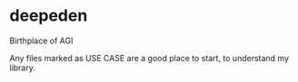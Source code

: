 # deepeden
Birthplace of AGI

Any files marked as USE CASE are a good place to start, to understand my library.
